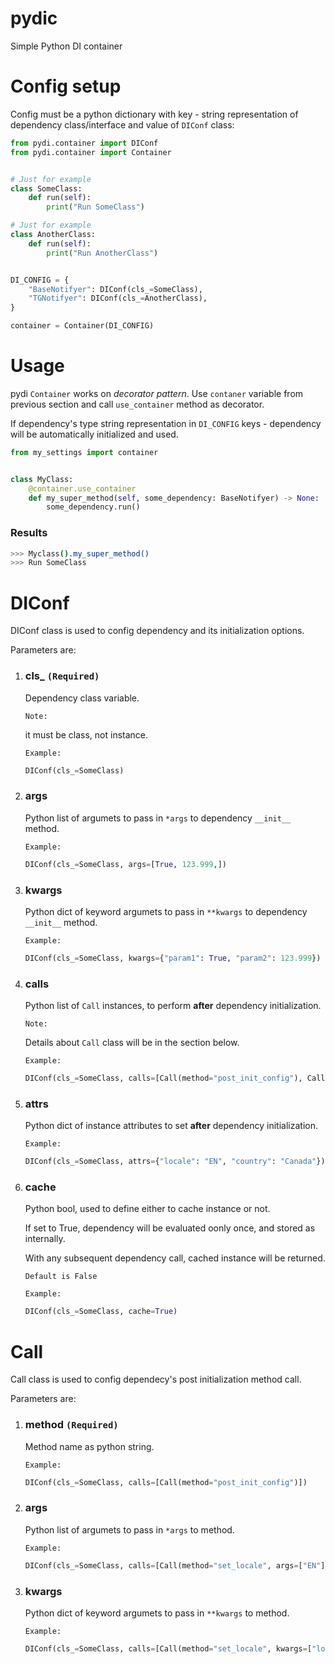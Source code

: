 # pydic
Simple Python DI container

# Config setup

Config must be a python dictionary with key - string representation of dependency class/interface and value of `DIConf` class:

```python
from pydi.container import DIConf
from pydi.container import Container


# Just for example
class SomeClass:
    def run(self):
        print("Run SomeClass")

# Just for example
class AnotherClass:
    def run(self):
        print("Run AnotherClass")


DI_CONFIG = {
    "BaseNotifyer": DIConf(cls_=SomeClass),
    "TGNotifyer": DIConf(cls_=AnotherClass),
}

container = Container(DI_CONFIG)
```

# Usage
pydi `Container` works on *decorator pattern*. Use `contaner` variable from previous section and call `use_container` method as decorator.

If dependency's type string representation in `DI_CONFIG` keys - dependency will be automatically initialized and used.

```python
from my_settings import container


class MyClass:
    @container.use_container
    def my_super_method(self, some_dependency: BaseNotifyer) -> None:
        some_dependency.run()
```

### Results
```sh
>>> Myclass().my_super_method()
>>> Run SomeClass
```

# DIConf
DIConf class is used to config dependency and its initialization options.

Parameters are:
1. ### cls_ `(Required)`

    Dependency class variable. 
    
    `Note:`
    
    it must be  class, not instance.

    `Example:`
    ```python
    DIConf(cls_=SomeClass)
    ```

2. ### args 
    Python list of argumets to pass in `*args` to dependency `__init__` method.
    
    `Example:`
    ```python
    DIConf(cls_=SomeClass, args=[True, 123.999,])
    ```

3. ### kwargs 
    Python dict of keyword argumets to pass in `**kwargs` to dependency `__init__` method.
    
    `Example:`
    ```python
    DIConf(cls_=SomeClass, kwargs={"param1": True, "param2": 123.999})
    ```

4. ### calls 
    Python list of `Call` instances, to perform **after** dependency initialization.

    `Note:`

    Details about `Call` class will be in the section below.
    
    `Example:`
    ```python
    DIConf(cls_=SomeClass, calls=[Call(method="post_init_config"), Call(method="set_locale", args=["EN"], kwargs={"country": "Canada"})])
    ```

5. ### attrs
    Python dict of instance attributes to set **after** dependency initialization.
        
    `Example:`
    ```python
    DIConf(cls_=SomeClass, attrs={"locale": "EN", "country": "Canada"})
    ```

6. ### cache
    Python bool, used to define either to cache instance or not.

    If set to True, dependency will be evaluated oonly once, and stored as internally.

    With any subsequent dependency call, cached instance will be returned.

    `Default is False` 
        
    `Example:`
    ```python
    DIConf(cls_=SomeClass, cache=True)
    ```


# Call
Call class is used to config dependecy's post initialization method call.

Parameters are:

1. ### method `(Required)`

    Method name as python string.

    `Example:`

    ```python
    DIConf(cls_=SomeClass, calls=[Call(method="post_init_config")])
    ``` 

2. ### args

    Python list of argumets to pass in `*args` to method.

    `Example:`
    ```python
    DIConf(cls_=SomeClass, calls=[Call(method="set_locale", args=["EN"])])
    ```

3. ### kwargs

    Python dict of keyword argumets to pass in `**kwargs` to method.

    `Example:`
    ```python
    DIConf(cls_=SomeClass, calls=[Call(method="set_locale", kwargs=["locale": "EN"])])
    ```